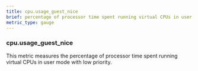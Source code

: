 ```yaml
---
title: cpu.usage_guest_nice
brief: percentage of processor time spent running virtual CPUs in user mode with low priority.
metric_type: gauge
---
```

### cpu.usage_guest_nice

This metric measures the percentage of processor time spent running virtual CPUs in user mode with low priority.
